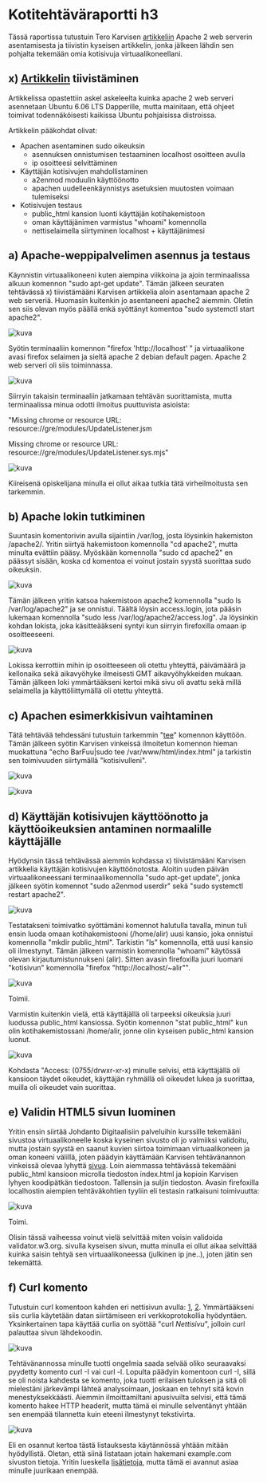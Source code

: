 # Kotitehtäväraportti h3

Tässä raportissa tutustuin Tero Karvisen [artikkeliin](https://terokarvinen.com/2008/05/02/install-apache-web-server-on-ubuntu-4/) Apache 2 web serverin asentamisesta ja tiivistin kyseisen artikkelin, jonka jälkeen lähdin sen pohjalta tekemään omia kotisivuja virtuaalikoneellani.

## x) [Artikkelin](https://terokarvinen.com/2008/05/02/install-apache-web-server-on-ubuntu-4/) tiivistäminen

Artikkelissa opastettiin askel askeleelta kuinka apache 2 web serveri asennetaan Ubuntu 6.06 LTS Dapperille, mutta mainitaan, että ohjeet toimivat todennäköisesti kaikissa Ubuntu pohjaisissa distroissa.

Artikkelin pääkohdat olivat:
- Apachen asentaminen sudo oikeuksin
  - asennuksen onnistumisen testaaminen localhost osoitteen avulla
  - ip osoitteesi selvittäminen
- Käyttäjän kotisivujen mahdollistaminen
  - a2enmod moduulin käyttöönotto
  - apachen uudelleenkäynnistys asetuksien muutosten voimaan tulemiseksi
- Kotisivujen testaus
  - public_html kansion luonti käyttäjän kotihakemistoon
  - oman käyttäjänimen varmistus "whoami" komennolla
  - nettiselaimella siirtyminen localhost + käyttäjänimesi
 
## a) Apache-weppipalvelimen asennus ja testaus

Käynnistin virtuaalikoneeni kuten aiempina viikkoina ja ajoin terminaalissa alkuun komennon "sudo apt-get update". Tämän jälkeen seuraten tehtävässä x) tiivistämääni Karvisen artikkelia aloin asentamaan apache 2 web serveriä. Huomasin kuitenkin jo asentaneeni apache2 aiemmin. Oletin sen siis olevan myös päällä enkä syöttänyt komentoa "sudo systemctl start apache2".

![kuva](https://github.com/Romaalie/LinuxPalvelimet_Kotitehtavat/assets/143311643/5783592e-32ec-42f0-aa88-0afd3083854b)

Syötin terminaaliin komennon "firefox 'http:<area>//localhost' " ja virtuaalikone avasi firefox selaimen ja sieltä apache 2 debian default pagen. Apache 2 web serveri oli siis toiminnassa.

![kuva](https://github.com/Romaalie/LinuxPalvelimet_Kotitehtavat/assets/143311643/69d337a0-1d71-4772-806e-1e32b0dfced1)

Siirryin takaisin terminaaliin jatkamaan tehtävän suorittamista, mutta terminaalissa minua odotti ilmoitus puuttuvista asioista:

"Missing chrome or resource URL: resource://gre/modules/UpdateListener.jsm

Missing chrome or resource URL: resource://gre/modules/UpdateListener.sys.mjs"

![kuva](https://github.com/Romaalie/LinuxPalvelimet_Kotitehtavat/assets/143311643/488c1bbc-4416-4cd3-a7a3-fb0e4c54584f)

Kiireisenä opiskelijana minulla ei ollut aikaa tutkia tätä virheilmoitusta sen tarkemmin.

## b) Apache lokin tutkiminen

Suuntasin komentorivin avulla sijaintiin /var/log, josta löysinkin hakemiston /apache2/. Yritin siirtyä hakemistoon komennolla "cd apache2", mutta minulta evättiin pääsy. Myöskään komennolla "sudo cd apache2" en päässyt sisään, koska cd komentoa ei voinut jostain syystä suorittaa sudo oikeuksin.

![kuva](https://github.com/Romaalie/LinuxPalvelimet_Kotitehtavat/assets/143311643/eaaf59f5-3c8b-42cb-b0bc-2004dafad3f0)

Tämän jälkeen yritin katsoa hakemistoon apache2 komennolla "sudo ls /var/log/apache2" ja se onnistui. Täältä löysin access.login, jota pääsin lukemaan komennolla "sudo less /var/log/apache2/access.log". Ja löysinkin kohdan lokista, joka käsitteääkseni syntyi kun siirryin firefoxilla omaan ip osoitteeseeni.

![kuva](https://github.com/Romaalie/LinuxPalvelimet_Kotitehtavat/assets/143311643/84318b16-8497-4c74-8da4-13471cacd6fb)

Lokissa kerrottiin mihin ip osoitteeseen oli otettu yhteyttä, päivämäärä ja kellonaika sekä aikavyöhyke ilmeisesti GMT aikavyöhykkeiden mukaan. Tämän jälkeen loki ymmärtääkseni kertoi mikä sivu oli avattu sekä millä selaimella ja käyttöliittymällä oli otettu yhteyttä.

## c) Apachen esimerkkisivun vaihtaminen

Tätä tehtävää tehdessäni tutustuin tarkemmin "[tee](https://linuxize.com/post/linux-tee-command/)" komennon käyttöön. Tämän jälkeen syötin Karvisen vinkeissä ilmoitetun komennon hieman muokattuna "echo BarFuu|sudo tee /var/www/html/index.html" ja tarkistin sen toimivuuden siirtymällä "kotisivulleni".

![kuva](https://github.com/Romaalie/LinuxPalvelimet_Kotitehtavat/assets/143311643/5202195b-6cec-4391-96ef-45db5e1c3137)

![kuva](https://github.com/Romaalie/LinuxPalvelimet_Kotitehtavat/assets/143311643/50017c81-9ea0-41ea-b5d7-2374e30ebdde)

## d) Käyttäjän kotisivujen käyttöönotto ja käyttöoikeuksien antaminen normaalille käyttäjälle

Hyödynsin tässä tehtävässä aiemmin kohdassa x) tiivistämääni Karvisen artikkelia käyttäjän kotisivujen käyttöönotosta. Aloitin uuden päivän virtuaalikoneessani terminaalikomennolla "sudo apt-get update", jonka jälkeen syötin komennot "sudo a2enmod userdir" sekä "sudo systemctl restart apache2".

![kuva](https://github.com/Romaalie/LinuxPalvelimet_Kotitehtavat/assets/143311643/17950c83-4669-4631-8b6f-1269ba8c0f45)

Testatakseni toimivatko syöttämäni komennot halutulla tavalla, minun tuli ensin luoda omaan kotihakemistooni (/home/alir) uusi kansio, joka onnistui komennolla "mkdir public_html". Tarkistin "ls" komennolla, että uusi kansio oli ilmestynyt. Tämän jälkeen varmistin komennolla "whoami" käytössä olevan kirjautumistunnukseni (alir). Sitten avasin firefoxilla juuri luomani "kotisivun" komennolla "firefox "http://localhost/~alir"".

![kuva](https://github.com/Romaalie/LinuxPalvelimet_Kotitehtavat/assets/143311643/81605b23-186f-4262-933b-cf1b158deb5e)

Toimii.

Varmistin kuitenkin vielä, että käyttäjällä oli tarpeeksi oikeuksia juuri luodussa public_html kansiossa. Syötin komennon "stat public_html" kun olin kotihakemistossani /home/alir, jonne olin kyseisen public_html kansion luonut.

![kuva](https://github.com/Romaalie/LinuxPalvelimet_Kotitehtavat/assets/143311643/6af5b951-e8e1-437a-a7ab-7d44a7ecefe6)

Kohdasta "Access: (0755/drwxr-xr-x) minulle selvisi, että käyttäjällä oli kansioon täydet oikeudet, käyttäjän ryhmällä oli oikeudet lukea ja suorittaa, muilla oli oikeudet vain suorittaa.

## e) Validin HTML5 sivun luominen

Yritin ensin siirtää Johdanto Digitaalisiin palveluihin kurssille tekemääni sivustoa virtuaalikoneelle koska kyseinen sivusto oli jo valmiiksi validoitu, mutta jostain syystä en saanut kuvien siirtoa toimimaan virtuaalikoneen ja oman koneeni välillä, joten päädyin käyttämään Karvisen tehtävänannon vinkeissä olevaa lyhyttä [sivua](https://terokarvinen.com/2012/short-html5-page/). Loin aiemmassa tehtävässä tekemääni public_html kansioon microlla tiedoston index.html ja kopioin Karvisen lyhyen koodipätkän tiedostoon. Tallensin ja suljin tiedoston. Avasin firefoxilla localhostin aiempien tehtäväkohtien tyyliin eli testasin ratkaisuni toimivuutta:

![kuva](https://github.com/Romaalie/LinuxPalvelimet_Kotitehtavat/assets/143311643/9ecf6e34-fb82-4ee9-befd-8fb243269809)

Toimi.

Olisin tässä vaiheessa voinut vielä selvittää miten voisin validoida validator.w3.org. sivulla kyseisen sivun, mutta minulla ei ollut aikaa selvittää kuinka saisin tehtyä sen virtuaalikoneessa (julkinen ip jne..), joten jätin sen tekemättä.

## f) Curl komento

Tutustuin curl komentoon kahden eri nettisivun avulla: [1](https://phoenixnap.com/kb/curl-command), [2](https://linuxize.com/post/curl-command-examples/). Ymmärtääkseni siis curlia käytetään datan siirtämiseen eri verkkoprotokollia hyödyntäen. Yksinkertainen tapa käyttää curlia on syöttää "curl _Nettisivu_", jolloin curl palauttaa sivun lähdekoodin.

![kuva](https://github.com/Romaalie/LinuxPalvelimet_Kotitehtavat/assets/143311643/e859e9ed-3957-4c94-a395-26cae31e4aa6)

Tehtävänannossa minulle tuotti ongelmia saada selvää oliko seuraavaksi pyydetty komento curl -I vai curl -l. Lopulta päädyin komentoon curl -I, sillä se oli noista kahdesta se komento, joka tuotti erilaisen tuloksen ja sitä oli mielestäni järkevämpi lähteä analysoimaan, joskaan en tehnyt sitä kovin menestyksekkäästi. Aiemmin ilmoittamiltani apusivuilta selvisi, että tämä komento hakee HTTP headerit, mutta tämä ei minulle selventänyt yhtään sen enempää tilannetta kuin eteeni ilmestynyt tekstivirta.

![kuva](https://github.com/Romaalie/LinuxPalvelimet_Kotitehtavat/assets/143311643/8bd83535-0666-4ec6-bf9a-b06f058b97f6)

Eli en osannut kertoa tästä listauksesta käytännössä yhtään mitään hyödyllistä. Oletan, että siinä listataan jotain hakemani example.com sivuston tietoja. Yritin lueskella [lisätietoja](https://developer.mozilla.org/en-US/docs/Web/HTTP/Headers), mutta tämä ei avannut asiaa minulle juurikaan enempää.

